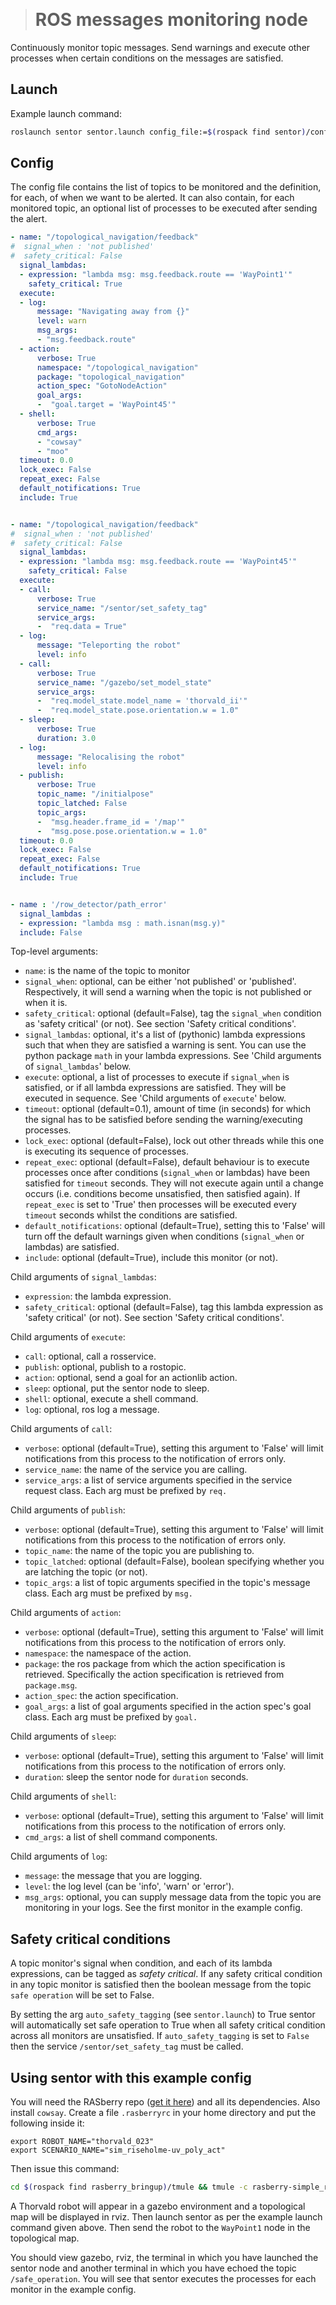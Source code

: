 ﻿


﻿


> # ROS messages monitoring node

Continuously monitor topic messages. Send warnings and execute other processes when certain conditions on the messages are satisfied. 

## Launch

Example launch command:

```sh
roslaunch sentor sentor.launch config_file:=$(rospack find sentor)/config/execute.yaml
```

## Config

The config file contains the list of topics to be monitored and the definition, for each, of when we want to be alerted. It can also contain, for each monitored topic, an optional list of processes to be executed after sending the alert.

```yaml
- name: "/topological_navigation/feedback"
#  signal_when : 'not published'
#  safety_critical: False
  signal_lambdas:
  - expression: "lambda msg: msg.feedback.route == 'WayPoint1'"
    safety_critical: True
  execute:
  - log:
      message: "Navigating away from {}"
      level: warn
      msg_args:
      - "msg.feedback.route"
  - action:
      verbose: True
      namespace: "/topological_navigation"
      package: "topological_navigation"
      action_spec: "GotoNodeAction"
      goal_args:
      -  "goal.target = 'WayPoint45'"
  - shell:
      verbose: True
      cmd_args:
      - "cowsay"
      - "moo"
  timeout: 0.0
  lock_exec: False
  repeat_exec: False
  default_notifications: True
  include: True                  


- name: "/topological_navigation/feedback"
#  signal_when : 'not published'
#  safety_critical: False
  signal_lambdas:
  - expression: "lambda msg: msg.feedback.route == 'WayPoint45'"
    safety_critical: False
  execute:
  - call:
      verbose: True
      service_name: "/sentor/set_safety_tag"
      service_args:
      -  "req.data = True"
  - log:
      message: "Teleporting the robot"
      level: info
  - call:
      verbose: True
      service_name: "/gazebo/set_model_state"
      service_args:
      -  "req.model_state.model_name = 'thorvald_ii'"
      -  "req.model_state.pose.orientation.w = 1.0"
  - sleep:
      verbose: True
      duration: 3.0
  - log:
      message: "Relocalising the robot"
      level: info
  - publish:
      verbose: True
      topic_name: "/initialpose"
      topic_latched: False
      topic_args:
      -  "msg.header.frame_id = '/map'"
      -  "msg.pose.pose.orientation.w = 1.0"
  timeout: 0.0
  lock_exec: False
  repeat_exec: False
  default_notifications: True
  include: True   


- name : '/row_detector/path_error'
  signal_lambdas :
  - expression: "lambda msg : math.isnan(msg.y)"
  include: False 
```
Top-level arguments:
- `name`: is the name of the topic to monitor
- `signal_when`: optional, can be either 'not published' or 'published'. Respectively, it will send a warning when the topic is not published or when it is.
- `safety_critical`: optional (default=False), tag the `signal_when` condition as 'safety critical' (or not). See section 'Safety critical conditions'.
- `signal_lambdas`: optional, it's a list of (pythonic) lambda expressions such that when they are satisfied a warning is sent. You can use the python package `math` in your lambda expressions. See 'Child arguments of `signal_lambdas`' below.
- `execute`: optional, a list of processes to execute if `signal_when` is satisfied, or if all lambda expressions are satisfied. They will be executed in sequence. See 'Child arguments of `execute`' below. 
- `timeout`: optional (default=0.1), amount of time (in seconds) for which the signal has to be satisfied before sending the warning/executing processes.
- `lock_exec`: optional (default=False), lock out other threads while this one is executing its sequence of processes.
- `repeat_exec`: optional (default=False), default behaviour is to execute processes once after conditions (`signal_when` or lambdas) have been satisfied for `timeout` seconds.  They will not execute again until a change occurs (i.e. conditions become unsatisfied, then satisfied again). If `repeat_exec` is set to 'True' then processes will be executed every `timeout` seconds whilst the conditions are satisfied.
- `default_notifications`:  optional (default=True), setting this to 'False' will turn off the default warnings given when conditions (`signal_when` or lambdas) are satisfied.
- `include`:  optional (default=True), include this monitor (or not).

Child arguments of `signal_lambdas`:
- `expression`: the lambda expression.
- `safety_critical`: optional (default=False), tag this lambda expression as 'safety critical' (or not). See section 'Safety critical conditions'.

Child arguments of `execute`:
- `call`: optional, call a rosservice.
- `publish`: optional, publish to a rostopic.
- `action`: optional, send a goal for an actionlib action.
- `sleep`: optional, put the sentor node to sleep.
- `shell`: optional, execute a shell command.
- `log`:  optional, ros log a message.

Child arguments of `call`:
- `verbose`: optional (default=True), setting this argument to 'False' will limit notifications from this process to the notification of errors only. 
- `service_name`: the name of the service you are calling.
- `service_args`: a list of service arguments specified in the service request class. Each arg must be prefixed by `req.`

Child arguments of `publish`:
- `verbose`: optional (default=True), setting this argument to 'False' will limit notifications from this process to the notification of errors only. 
- `topic_name`: the name of the topic you are publishing to. 
- `topic_latched`: optional (default=False), boolean specifying whether you are latching the topic (or not).
- `topic_args`: a list of topic arguments specified in the topic's message class. Each arg must be prefixed by `msg.`

Child arguments of `action`:
- `verbose`: optional (default=True), setting this argument to 'False' will limit notifications from this process to the notification of errors only. 
- `namespace`: the namespace of the action.
- `package`: the ros package from which the action specification is retrieved. Specifically the action specification is retrieved from `package.msg`. 
- `action_spec`: the action specification.
- `goal_args`: a list of goal arguments specified in the action spec's goal class. Each arg must be prefixed by `goal.`

Child arguments of `sleep`:
- `verbose`:  optional (default=True), setting this argument to 'False' will limit notifications from this process to the notification of errors only. 
- `duration`: sleep the sentor node for `duration` seconds.

Child arguments of `shell`:
- `verbose`: optional (default=True), setting this argument to 'False' will limit notifications from this process to the notification of errors only. 
- `cmd_args`: a list of shell command components.

Child arguments of `log`:
- `message`: the message that you are logging.
- `level`: the log level (can be 'info', 'warn' or 'error').
- `msg_args`: optional, you can supply message data from the topic you are monitoring in your logs. See the first monitor in the example config.

## Safety critical conditions
A topic monitor's signal when condition, and each of its lambda expressions, can be tagged as *safety critical*. If any safety critical condition in any topic monitor is satisfied then the boolean message from the topic `safe operation` will be set to False. 

By setting the arg `auto_safety_tagging` (see `sentor.launch`) to True sentor will automatically set safe operation to True when all safety critical condition across all monitors are unsatisfied.  If `auto_safety_tagging` is set to `False` then the service `/sentor/set_safety_tag` must be called.

## Using sentor with this example config
You will need the RASberry repo (<a href="https://github.com/LCAS/RASberry">get it here</a>) and all its dependencies. Also install `cowsay`. Create a file `.rasberryrc` in your home directory and put the following inside it:

`export ROBOT_NAME="thorvald_023"`<br />
`export SCENARIO_NAME="sim_riseholme-uv_poly_act"`  

Then issue this command:
```sh
cd $(rospack find rasberry_bringup)/tmule && tmule -c rasberry-simple_robot_corner_hokuyos.yaml -W 3 launch
```
A Thorvald robot will appear in a gazebo environment and a topological map will be displayed in rviz. Then launch sentor as per the example launch command given above. Then send the robot to the `WayPoint1` node in the topological map. 

You should view gazebo, rviz, the terminal in which you have launched the sentor node and another terminal in which you have echoed the topic `/safe_operation`. You will see that sentor executes the processes for each monitor in the example config. 
